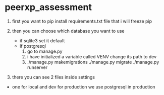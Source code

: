 # peerxp_assessment

1) first you want to pip install requirements.txt file that i will freeze pip
2) then you can choose which database you want to use 
     - if sqlite3 set it default 
     - if postgresql
        1)  go to manage.py
        2) i have initialized a variable called VENV change its path to dev 
        3) ./manage.py makemigrations
           ./manage.py migrate
           ./manage.py runserver
           
 3) there you can see 2 files inside settings 
   - one for local and dev for production we use postgresql in production
   
   
 
   
